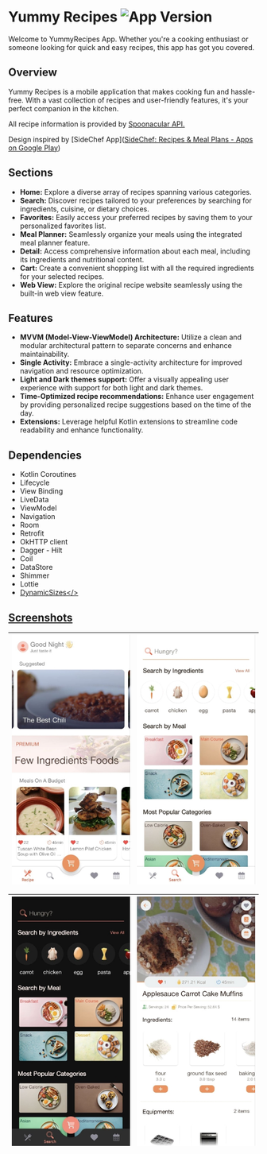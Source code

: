# Yummy Recipes   ![App Version](https://img.shields.io/badge/version-1.0.0-blue)
Welcome to YummyRecipes App. Whether you're a cooking enthusiast or someone looking for quick and easy recipes, this app has got you covered.
## Overview

Yummy Recipes is a mobile application that makes cooking fun and hassle-free. With a vast collection of recipes and user-friendly features, it's your perfect companion in the kitchen.


All recipe information is provided by [Spoonacular API.](https://spoonacular.com/food-api)

Design inspired by [SideChef App]([SideChef: Recipes & Meal Plans - Apps on Google Play](https://play.google.com/store/apps/details?id=com.sidechef.sidechef&hl=en&gl=US))

## Sections

-   **Home:** Explore a diverse array of recipes spanning various categories.
-   **Search:** Discover recipes tailored to your preferences by searching for ingredients, cuisine, or dietary choices.
-   **Favorites:** Easily access your preferred recipes by saving them to your personalized favorites list.
-   **Meal Planner:** Seamlessly organize your meals using the integrated meal planner feature.
-    **Detail:** Access comprehensive information about each meal, including its ingredients and nutritional content.
-    **Cart:** Create a convenient shopping list with all the required ingredients for your selected recipes.
-    **Web View:** Explore the original recipe website seamlessly using the built-in web view feature.


## Features
-   **MVVM (Model-View-ViewModel) Architecture:**  Utilize a clean and modular architectural pattern to separate concerns and enhance maintainability.
-    **Single Activity:** Embrace a single-activity architecture for improved navigation and resource optimization.
-    **Light and Dark themes support:** Offer a visually appealing user experience with support for both light and dark themes.
-    **Time-Optimized recipe recommendations:**  Enhance user engagement by providing personalized recipe suggestions based on the time of the day.
-    **Extensions:** Leverage helpful Kotlin extensions to streamline code readability and enhance functionality.



## Dependencies

-   Kotlin Coroutines
-   Lifecycle
-   View Binding
-   LiveData
-   ViewModel
-   Navigation
-   Room
-   Retrofit
-  OkHTTP client
-   Dagger - Hilt
-   Coil
-   DataStore
-   Shimmer
-   Lottie
-  <a href="https://github.com/MrNouri/DynamicSizes">DynamicSizes</>

## Screenshots
| ![Home](https://github.com/ZahraOmidiSh/YummyRecipes/blob/master/app/src/main/res/drawable/app1.jpg) | ![Search_Light](https://github.com/ZahraOmidiSh/YummyRecipes/blob/master/app/src/main/res/drawable/app3.jpg) |
|----------|:-------------:|

|![Search_Dark](https://github.com/ZahraOmidiSh/YummyRecipes/blob/master/app/src/main/res/drawable/app4.jpg) | ![Detail](https://github.com/ZahraOmidiSh/YummyRecipes/blob/master/app/src/main/res/drawable/app5.jpg) |
|----------|:-------------:|



